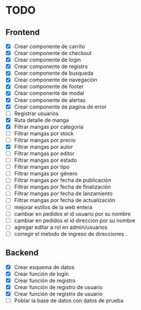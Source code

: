 # TODO

## Frontend

- [x] Crear componente de carrito
- [x] Crear componente de checkout
- [x] Crear componente de login
- [x] Crear componente de registro
- [x] Crear componente de busqueda
- [x] Crear componente de navegación
- [x] Crear componente de footer
- [x] Crear componente de modal
- [x] Crear componente de alertas
- [x] Crear componente de pagina de error
- [ ] Registrar usuarios
- [x] Ruta detalle de manga
- [X] Filtrar mangas por categoria
- [ ] Filtrar mangas por stock
- [ ] Filtrar mangas por precio
- [X] Filtrar mangas por autor
- [ ] Filtrar mangas por editor
- [ ] Filtrar mangas por estado
- [ ] Filtrar mangas por tipo
- [ ] Filtrar mangas por género
- [ ] Filtrar mangas por fecha de publicación
- [ ] Filtrar mangas por fecha de finalización
- [ ] Filtrar mangas por fecha de lanzamiento
- [ ] Filtrar mangas por fecha de actualización
- [ ] mejorar estilos de la web entera
- [ ] cambiar en pedidos el id usuario por su nombre 
- [ ] cambiar en pedidos el id direccion por su nombre
- [ ] agregar editar a rol en admin/usuarios
- [ ] corregir el metodo de ingreso de direcciones
.
## Backend

- [x] Crear esquema de datos
- [x] Crear función de login
- [x] Crear función de registro
- [x] Crear función de registro de usuario
- [x] Crear función de registro de usuario
- [ ] Poblar la base de datos con datos de prueba
